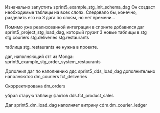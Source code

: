 Изначально запустить sprint5_example_stg_init_schema_dag
Он создаст необходимые таблицы на всех слоях. Следовало бы, конечно, разделить его на 3 дага по слоям, но нет времени...

Помимо уже реализованной интеграции в спринте добавился даг sprint5_project_stg_load_dag, который грузит 3 новые таблицы в stg
stg.couriers
stg.deliveries
stg.restaurants

таблица stg_restaurants не нужна в проекте.

даг, наполняющий стг из Monga: sprint5_example_stg_order_system_restaurants 


Дополнил даг по наполнению ддс sprint5_dds_load_dag
дополнительно наполняются 
dm_couriers
fct_deliveries

Скорректирована 
dm_orders

убрал старую таблицу фактов dds.fct_product_sales


Даг sprint5_dm_load_dag наполняет витрину cdm.dm_courier_ledger
